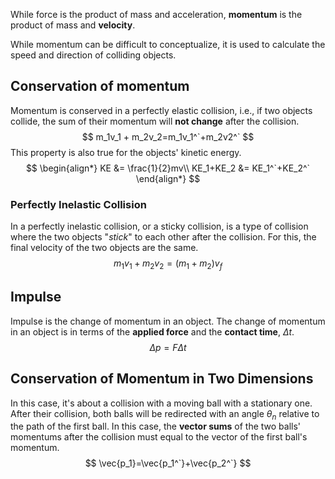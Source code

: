 While force is the product of mass and acceleration, **momentum** is the product of mass and **velocity**. 

While momentum can be difficult to conceptualize, it is used to calculate the speed and direction of colliding objects.
## Conservation of momentum
Momentum is conserved in a perfectly elastic collision, i.e., if two objects collide, the sum of their momentum will **not change** after the collision.
$$
m_1v_1 + m_2v_2=m_1v_1^`+m_2v2^`
$$
This property is also true for the objects' kinetic energy.
$$
\begin{align*}
KE &= \frac{1}{2}mv\\
KE_1+KE_2 &= KE_1^`+KE_2^`
\end{align*}
$$
### Perfectly Inelastic Collision
In a perfectly inelastic collision, or a sticky collision, is a type of collision where the two objects "*stick*" to each other after the collision. For this, the final velocity of the two objects are the same.
$$
m_1v_1 + m_2v_2=(m_1+m_2)v_f
$$
## Impulse
Impulse is the change of momentum in an object. The change of momentum in an object is in terms of the **applied force** and the **contact time**, $\Delta t$.
$$
\Delta p = F \Delta t
$$
## Conservation of Momentum in Two Dimensions
In this case, it's about a collision with a moving ball with a stationary one. After their collision, both balls will be redirected with an angle $\theta_n$ relative to the path of the first ball. In this case, the **vector sums** of the two balls' momentums after the collision must equal to the vector of the first ball's momentum.
$$
\vec{p_1}=\vec{p_1^`}+\vec{p_2^`}
$$
